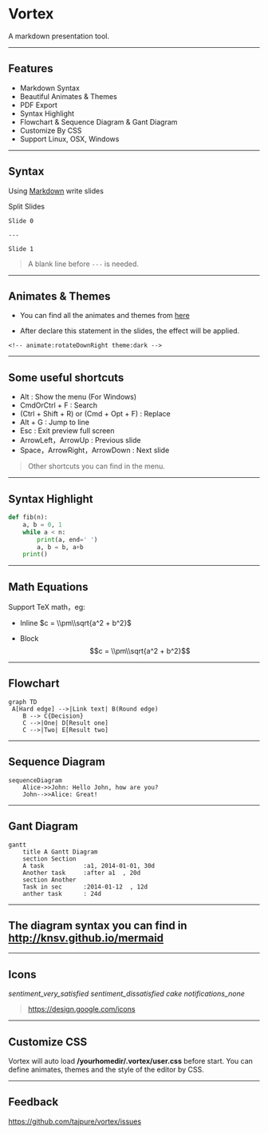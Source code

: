 <!-- animate:fadeUp theme:light -->
# Vortex
A markdown presentation tool.

---
## Features
* Markdown Syntax
* Beautiful Animates & Themes
* PDF Export
* Syntax Highlight
* Flowchart & Sequence Diagram & Gant Diagram
* Customize By CSS
* Support Linux, OSX, Windows

---
## Syntax
Using [Markdown](https://daringfireball.net/projects/markdown/) write slides

Split Slides
```
Slide 0

---

Slide 1
```
> A blank line before `---` is needed.

---
## Animates & Themes

* You can find all the animates and themes from [here](https://github.com/tajpure/vortex)

* After declare this statement in the slides, the effect will be applied.

```
<!-- animate:rotateDownRight theme:dark -->
```

---
## Some useful shortcuts
* Alt : Show the menu (For Windows)
* CmdOrCtrl + F : Search
* (Ctrl + Shift + R) or (Cmd + Opt + F) : Replace
* Alt + G : Jump to line
* Esc : Exit preview full screen
* ArrowLeft，ArrowUp : Previous slide
* Space，ArrowRight，ArrowDown : Next slide

> Other shortcuts you can find in the menu.

---
## Syntax Highlight
``` python
def fib(n):
    a, b = 0, 1
    while a < n:
        print(a, end=' ')
        a, b = b, a+b
    print()
```

---
## Math Equations
Support TeX math，eg:

* Inline $c = \\pm\\sqrt{a^2 + b^2}$

* Block $$c = \\pm\\sqrt{a^2 + b^2}$$

---
## Flowchart
```
graph TD
 A[Hard edge] -->|Link text| B(Round edge)
    B --> C{Decision}
    C -->|One| D[Result one]
    C -->|Two| E[Result two]
```


---
## Sequence Diagram
```
sequenceDiagram
    Alice->>John: Hello John, how are you?
    John-->>Alice: Great!
```

---
## Gant Diagram
```
gantt
    title A Gantt Diagram
    section Section
    A task           :a1, 2014-01-01, 30d
    Another task     :after a1  , 20d
    section Another
    Task in sec      :2014-01-12  , 12d
    anther task      : 24d
```

---
## The diagram syntax you can find in http://knsv.github.io/mermaid

---
## Icons
<i class="material-icons">sentiment_very_satisfied</i>
<i class="material-icons">sentiment_dissatisfied</i>
<i class="material-icons">cake</i>
<i class="material-icons">notifications_none</i>

> https://design.google.com/icons

---
## Customize CSS
Vortex will auto load **/yourhomedir/.vortex/user.css** before start.
You can define animates, themes and the style of the editor by CSS.

---
## Feedback
https://github.com/tajpure/vortex/issues
